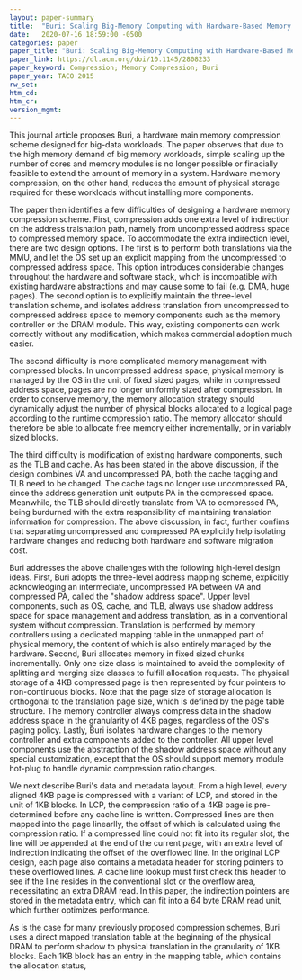 ```yaml
---
layout: paper-summary
title:  "Buri: Scaling Big-Memory Computing with Hardware-Based Memory Expansion"
date:   2020-07-16 18:59:00 -0500
categories: paper
paper_title: "Buri: Scaling Big-Memory Computing with Hardware-Based Memory Expansion"
paper_link: https://dl.acm.org/doi/10.1145/2808233
paper_keyword: Compression; Memory Compression; Buri
paper_year: TACO 2015
rw_set:
htm_cd:
htm_cr:
version_mgmt:
---
```


This journal article proposes Buri, a hardware main memory compression scheme designed for big-data workloads. 
The paper observes that due to the high memory demand of big memory workloads, simple scaling up the number of 
cores and memory modules is no longer possible or finacially feasible to extend the amount of memory in a system.
Hardware memory compression, on the other hand, reduces the amount of physical storage required for these workloads 
without installing more components. 

The paper then identifies a few difficulties of designing a hardware memory compression scheme. First, compression adds 
one extra level of indirection on the address tralsnation path, namely from uncompressed address space to compressed 
memory space. To accommodate the extra indirection level, there are two design options. The first is to perform both 
translations via the MMU, and let the OS set up an explicit mapping from the uncompressed to compressed address space. 
This option introduces considerable changes throughout the hardware and software stack, which is incompatible with
existing hardware abstractions and may cause some to fail (e.g. DMA, huge pages). 
The second option is to explicitly maintain the three-level translation scheme, and isolates address translation from
uncompressed to compressed address space to memory components such as the memory controller or the DRAM module.
This way, existing components can work correctly without any modification, which makes commercial adoption much easier.

The second difficulty is more complicated memory management with compressed blocks. In uncompressed address space,
physical memory is managed by the OS in the unit of fixed sized pages, while in compressed address space, pages are 
no longer uniformly sized after compression. In order to conserve memory, the memory allocation strategy should dynamically
adjust the number of physical blocks allocated to a logical page according to the runtime compression ratio.
The memory allocator should therefore be able to allocate free memory either incrementally, or in variably sized blocks.

The third difficulty is modification of existing hardware components, such as the TLB and cache. As has been stated in 
the above discussion, if the design combines VA and uncompressed PA, both the cache tagging and TLB need to be changed.
The cache tags no longer use uncompressed PA, since the address generation unit outputs PA in the compressed space.
Meanwhile, the TLB should directly translate from VA to compressed PA, being burdurned with the extra responsibility of
maintaining translation information for compression.
The above discussion, in fact, further confims that separating uncompressed and compressed PA explicitly help isolating
hardware changes and reducing both hardware and software migration cost.

Buri addresses the above challenges with the following high-level design ideas. First, Buri adopts the three-level address
mapping scheme, explicitly acknowledging an intermediate, uncompressed PA between VA and compressed PA, called the 
"shadow address space". Upper level components, such as OS, cache, and TLB, always use shadow address space for space
management and address translation, as in a conventional system without compression. Translation is performed by
memory controllers using a dedicated mapping table in the unmapped part of physical memory, the content of which is also
entirely managed by the hardware.
Second, Buri allocates memory in fixed sized chunks incrementally. Only one size class is maintained to avoid the complexity
of splitting and merging size classes to fulfill allocation requests. The physical storage of a 4KB compressed page is 
then represented by four pointers to non-continuous blocks. Note that the page size of storage allocation is orthogonal 
to the translation page size, which is defined by the page table structure. The memory controller always compress data
in the shadow address space in the granularity of 4KB pages, regardless of the OS's paging policy.
Lastly, Buri isolates hardware changes to the memory controller and extra components added to the controller. All upper
level components use the abstraction of the shadow address space without any special customization, except that the OS
should support memory module hot-plug to handle dynamic compression ratio changes.

We next describe Buri's data and metadata layout. From a high level, every aligned 4KB page is compressed with a variant 
of LCP, and stored in the unit of 1KB blocks. In LCP, the compression ratio of a 4KB page is pre-determined before any
cache line is written. Compressed lines are then mapped into the page linearlly, the offset of which is calculated using
the compression ratio. If a compressed line could not fit into its regular slot, the line will be appended at the end of 
the current page, with an extra level of indirection indicating the offset of the overflowed line.
In the original LCP design, each page also contains a metadata header for storing pointers to these overflowed lines.
A cache line lookup must first check this header to see if the line resides in the conventional slot or the overflow 
area, necessitating an extra DRAM read. In this paper, the indirection pointers are stored in the metadata entry, which
can fit into a 64 byte DRAM read unit, which further optimizes performance.

As is the case for many previously proposed compression schemes, Buri
uses a direct mapped translation table at the beginning of the physical DRAM to perform shadow to physical translation
in the granularity of 1KB blocks. Each 1KB block has an entry in the mapping table, which contains the allocation
status, 
